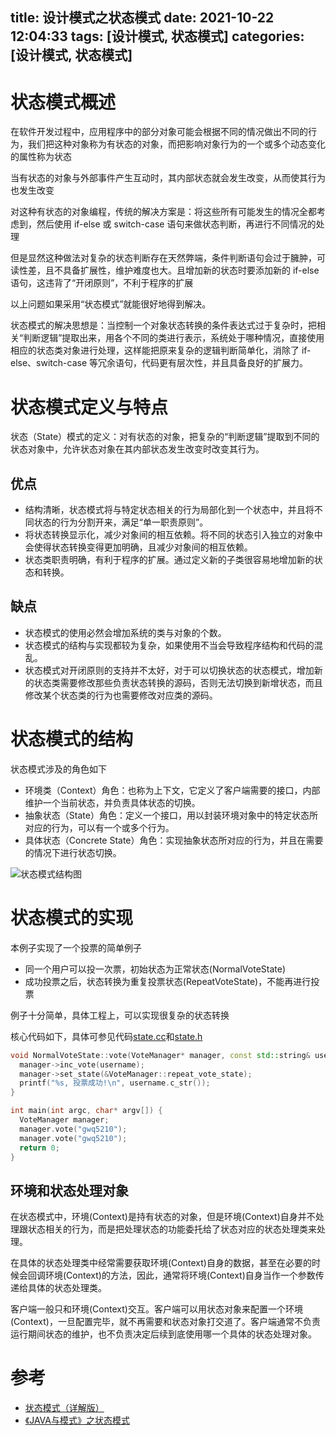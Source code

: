 title: 设计模式之状态模式
date: 2021-10-22 12:04:33
tags: [设计模式, 状态模式]
categories: [设计模式, 状态模式]
---

# 状态模式概述

在软件开发过程中，应用程序中的部分对象可能会根据不同的情况做出不同的行为，我们把这种对象称为有状态的对象，而把影响对象行为的一个或多个动态变化的属性称为状态

当有状态的对象与外部事件产生互动时，其内部状态就会发生改变，从而使其行为也发生改变

对这种有状态的对象编程，传统的解决方案是：将这些所有可能发生的情况全都考虑到，然后使用 if-else 或 switch-case 语句来做状态判断，再进行不同情况的处理

但是显然这种做法对复杂的状态判断存在天然弊端，条件判断语句会过于臃肿，可读性差，且不具备扩展性，维护难度也大。且增加新的状态时要添加新的 if-else 语句，这违背了“开闭原则”，不利于程序的扩展

以上问题如果采用“状态模式”就能很好地得到解决。

状态模式的解决思想是：当控制一个对象状态转换的条件表达式过于复杂时，把相关“判断逻辑”提取出来，用各个不同的类进行表示，系统处于哪种情况，直接使用相应的状态类对象进行处理，这样能把原来复杂的逻辑判断简单化，消除了 if-else、switch-case 等冗余语句，代码更有层次性，并且具备良好的扩展力。

# 状态模式定义与特点

状态（State）模式的定义：对有状态的对象，把复杂的“判断逻辑”提取到不同的状态对象中，允许状态对象在其内部状态发生改变时改变其行为。

## 优点

- 结构清晰，状态模式将与特定状态相关的行为局部化到一个状态中，并且将不同状态的行为分割开来，满足“单一职责原则”。
- 将状态转换显示化，减少对象间的相互依赖。将不同的状态引入独立的对象中会使得状态转换变得更加明确，且减少对象间的相互依赖。
- 状态类职责明确，有利于程序的扩展。通过定义新的子类很容易地增加新的状态和转换。

## 缺点

- 状态模式的使用必然会增加系统的类与对象的个数。
- 状态模式的结构与实现都较为复杂，如果使用不当会导致程序结构和代码的混乱。
- 状态模式对开闭原则的支持并不太好，对于可以切换状态的状态模式，增加新的状态类需要修改那些负责状态转换的源码，否则无法切换到新增状态，而且修改某个状态类的行为也需要修改对应类的源码。

# 状态模式的结构

状态模式涉及的角色如下

- 环境类（Context）角色：也称为上下文，它定义了客户端需要的接口，内部维护一个当前状态，并负责具体状态的切换。
- 抽象状态（State）角色：定义一个接口，用以封装环境对象中的特定状态所对应的行为，可以有一个或多个行为。
- 具体状态（Concrete State）角色：实现抽象状态所对应的行为，并且在需要的情况下进行状态切换。

![状态模式结构图](https/gwq5210.com/images/state.gif)

# 状态模式的实现

本例子实现了一个投票的简单例子

- 同一个用户可以投一次票，初始状态为正常状态(NormalVoteState)
- 成功投票之后，状态转换为重复投票状态(RepeatVoteState)，不能再进行投票

例子十分简单，具体工程上，可以实现很复杂的状态转换

核心代码如下，具体可参见代码[state.cc](https://github.com/gwq5210/learning_notes/blob/main/design_pattern/state.cc)和[state.h](https://github.com/gwq5210/learning_notes/blob/main/design_pattern/state.h)

```cpp
void NormalVoteState::vote(VoteManager* manager, const std::string& username) {
  manager->inc_vote(username);
  manager->set_state(&VoteManager::repeat_vote_state);
  printf("%s, 投票成功!\n", username.c_str());
}

int main(int argc, char* argv[]) {
  VoteManager manager;
  manager.vote("gwq5210");
  manager.vote("gwq5210");
  return 0;
}
```

## 环境和状态处理对象

在状态模式中，环境(Context)是持有状态的对象，但是环境(Context)自身并不处理跟状态相关的行为，而是把处理状态的功能委托给了状态对应的状态处理类来处理。

在具体的状态处理类中经常需要获取环境(Context)自身的数据，甚至在必要的时候会回调环境(Context)的方法，因此，通常将环境(Context)自身当作一个参数传递给具体的状态处理类。

客户端一般只和环境(Context)交互。客户端可以用状态对象来配置一个环境(Context)，一旦配置完毕，就不再需要和状态对象打交道了。客户端通常不负责运行期间状态的维护，也不负责决定后续到底使用哪一个具体的状态处理对象。

# 参考

- [状态模式（详解版）](http://c.biancheng.net/view/1388.html)
- [《JAVA与模式》之状态模式](https://www.cnblogs.com/java-my-life/archive/2012/06/08/2538146.html)
